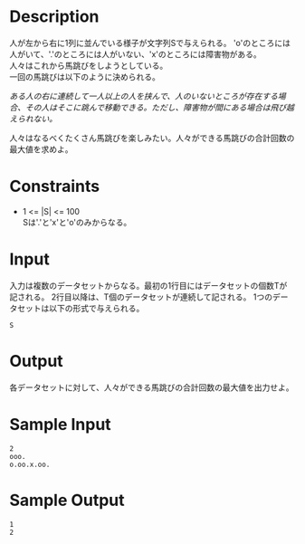 # Description
人が左から右に1列に並んでいる様子が文字列Sで与えられる。
'o'のところには人がいて、'.'のところには人がいない、'x'のところには障害物がある。  
人々はこれから馬跳びをしようとしている。  
一回の馬跳びは以下のように決められる。  

*ある人の右に連続して一人以上の人を挟んで、人のいないところが存在する場合、その人はそこに跳んで移動できる。ただし、障害物が間にある場合は飛び越えられない。*

人々はなるべくたくさん馬跳びを楽しみたい。人々ができる馬跳びの合計回数の最大値を求めよ。

# Constraints
 - 1 <= |S| <= 100  
 Sは'.'と'x'と'o'のみからなる。

# Input
入力は複数のデータセットからなる。最初の1行目にはデータセットの個数Tが記される。
2行目以降は、T個のデータセットが連続して記される。 1つのデータセットは以下の形式で与えられる。

    S

# Output
各データセットに対して、人々ができる馬跳びの合計回数の最大値を出力せよ。

# Sample Input

    2
    ooo.
    o.oo.x.oo.

# Sample Output

    1
    2
